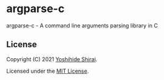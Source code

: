 # argparse-c
argparse-c - A command line arguments parsing library in C

## License

Copyright (C) 2021 [Yoshihide Shirai](mailto:yoshihide.shirai@gmail.com).

Licensed under the [MIT License](https://opensource.org/licenses/MIT).
